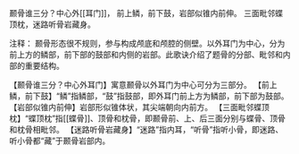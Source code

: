 颞骨谁三分？中心外[[耳门]]，
前上鳞，前下鼓，岩部似锥内前伸。
三面毗邻蝶顶枕，迷路听骨岩藏身。

注释：
颞骨形态很不规则，参与构成颅底和颅腔的侧壁。以外耳门为中心，分为前上方的鳞部，前下部的鼓部和内侧的岩部。此歌诀介绍了题骨的分部、毗邻和内部的重要结构。

【颞骨谁三分？中心外耳门】寓意颞骨以外耳门为中心可分为三部分。
【前上鳞，前下鼓】“鳞”指鳞部，“鼓”指鼓部，即外耳门前上方为鳞部，前下部为鼓部。
【岩部似锥内前伸】岩部形似锥体状，其尖端朝向内前方。
【三面毗邻蝶顶枕】“蝶顶枕”指[[蝶骨]]、顶骨和枕骨，即颞骨前、上、后三面分别与蝶骨、顶骨和枕骨相毗邻。
【迷路听骨岩藏身】“迷路”指内耳，“听骨”指听小骨，即迷路、听小骨都“藏”于颞骨岩部内。